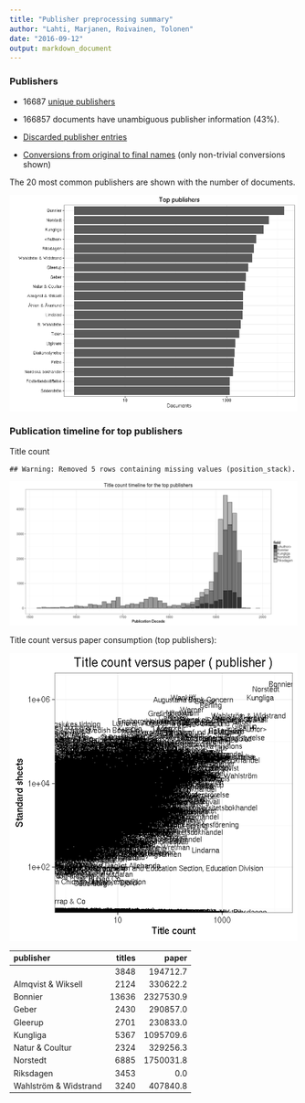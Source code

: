 ```yaml
---
title: "Publisher preprocessing summary"
author: "Lahti, Marjanen, Roivainen, Tolonen"
date: "2016-09-12"
output: markdown_document
---
```



### Publishers

 * 16687 [unique publishers](output.tables/publisher_accepted.csv)

 * 166857 documents have unambiguous publisher information (43%). 

 * [Discarded publisher entries](output.tables/publisher_discarded.csv)

 * [Conversions from original to final names](output.tables/publisher_conversion_nontrivial.csv) (only non-trivial conversions shown)


The 20 most common publishers are shown with the number of documents. 

![plot of chunk summarypublisher2](figure/summarypublisher2-1.png)

### Publication timeline for top publishers

Title count


```
## Warning: Removed 5 rows containing missing values (position_stack).
```

![plot of chunk summaryTop10pubtimeline](figure/summaryTop10pubtimeline-1.png)



Title count versus paper consumption (top publishers):

![plot of chunk publishertitlespapers](figure/publishertitlespapers-1.png)

|publisher             | titles|     paper|
|:---------------------|------:|---------:|
|<Author>              |   3848|  194712.7|
|Almqvist & Wiksell    |   2124|  330622.2|
|Bonnier               |  13636| 2327530.9|
|Geber                 |   2430|  290857.0|
|Gleerup               |   2701|  230833.0|
|Kungliga              |   5367| 1095709.6|
|Natur & Coultur       |   2324|  329256.3|
|Norstedt              |   6885| 1750031.8|
|Riksdagen             |   3453|       0.0|
|Wahlström & Widstrand |   3240|  407840.8|



